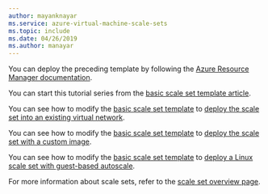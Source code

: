 ```yaml
---
author: mayanknayar
ms.service: azure-virtual-machine-scale-sets
ms.topic: include
ms.date: 04/26/2019
ms.author: manayar
---
```

You can deploy the preceding template by following the [Azure Resource Manager documentation](../articles/azure-resource-manager/templates/deploy-powershell.md).

You can start this tutorial series from the [basic scale set template article](../articles/virtual-machine-scale-sets/virtual-machine-scale-sets-mvss-start.md).

You can see how to modify the [basic scale set template](../articles/virtual-machine-scale-sets/virtual-machine-scale-sets-mvss-start.md) to [deploy the scale set into an existing virtual network](../articles/virtual-machine-scale-sets/virtual-machine-scale-sets-mvss-existing-vnet.md).

You can see how to modify the [basic scale set template](../articles/virtual-machine-scale-sets/virtual-machine-scale-sets-mvss-start.md) to [deploy the scale set with a custom image](../articles/virtual-machine-scale-sets/virtual-machine-scale-sets-mvss-custom-image.md).

You can see how to modify the [basic scale set template](../articles/virtual-machine-scale-sets/virtual-machine-scale-sets-mvss-start.md) to [deploy a Linux scale set with guest-based autoscale](../articles/virtual-machine-scale-sets/virtual-machine-scale-sets-mvss-guest-based-autoscale-linux.md).

For more information about scale sets, refer to the [scale set overview page](../articles/virtual-machine-scale-sets/overview.md).